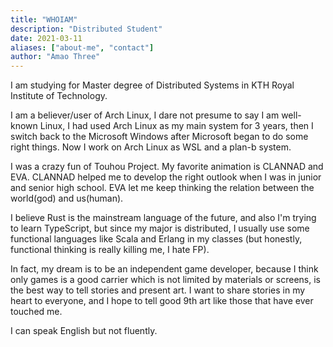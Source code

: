 ```yaml
---
title: "WHOIAM"
description: "Distributed Student"
date: 2021-03-11
aliases: ["about-me", "contact"]
author: "Amao Three"
---
```


I am studying for Master degree of Distributed Systems in KTH Royal Institute of Technology.

I am a believer/user of Arch Linux, I dare not presume to say I am well-known Linux, I had used Arch Linux as my main system for 3 years, then I switch back to the Microsoft Windows after Microsoft began to do some right things. Now I work on Arch Linux as WSL and a plan-b system.

I was a crazy fun of Touhou Project. My favorite animation is CLANNAD and EVA. CLANNAD helped me to develop the right outlook when I was in junior and senior high school. EVA let me keep thinking the relation between the world(god) and us(human).

I believe Rust is the mainstream language of the future, and also I'm trying to learn TypeScript, but since my major is distributed, I usually use some functional languages like Scala and Erlang in my classes (but honestly, functional thinking is really killing me, I hate FP).

In fact, my dream is to be an independent game developer, because I think only games is a good carrier which is not limited by materials or screens, is the best way to tell stories and present art. I want to share stories in my heart to everyone, and I hope to tell good 9th art like those that have ever touched me.

I can speak English but not fluently.
